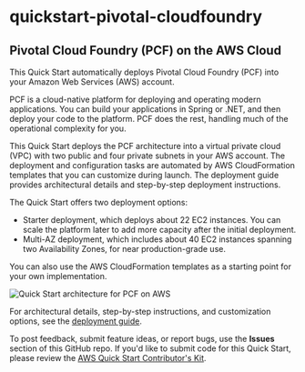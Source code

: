 # quickstart-pivotal-cloudfoundry
## Pivotal Cloud Foundry (PCF) on the AWS Cloud


This Quick Start automatically deploys Pivotal Cloud Foundry (PCF) into your Amazon Web Services (AWS) account.

PCF is a cloud-native platform for deploying and operating modern applications. You can build your applications in Spring or .NET, and then deploy your code to the platform. PCF does the rest, handling much of the operational complexity for you. 

This Quick Start deploys the PCF architecture into a virtual private cloud (VPC) with two public and four private subnets in your AWS account. The deployment and configuration tasks are automated by AWS CloudFormation templates that you can customize during launch. The deployment guide provides architectural details and step-by-step deployment instructions.

The Quick Start offers two deployment options:

- Starter deployment, which deploys about 22 EC2 instances. You can scale the platform later to add more capacity after the initial deployment. 
- Multi-AZ deployment, which includes about 40 EC2 instances spanning two Availability Zones, for near production-grade use.

You can also use the AWS CloudFormation templates as a starting point for your own implementation.

![Quick Start architecture for PCF on AWS](https://d0.awsstatic.com/partner-network/QuickStart/datasheets/pcf-on-aws-architecture-multi-az.png)

For architectural details, step-by-step instructions, and customization options, see the [deployment guide](https://s3.amazonaws.com/quickstart-reference/pivotal/cloudfoundry/latest/doc/pivotal-cloud-foundry-on-the-aws-cloud.pdf).

To post feedback, submit feature ideas, or report bugs, use the **Issues** section of this GitHub repo.
If you'd like to submit code for this Quick Start, please review the [AWS Quick Start Contributor's Kit](https://aws-quickstart.github.io/). 
